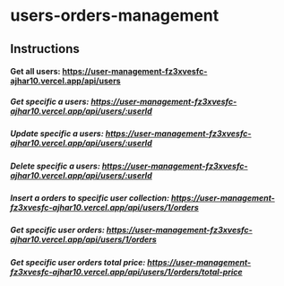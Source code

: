 # users-orders-management

## Instructions

#### Get all users: https://user-management-fz3xvesfc-ajhar10.vercel.app/api/users

##### Get specific a users: https://user-management-fz3xvesfc-ajhar10.vercel.app/api/users/:userId

##### Update specific a users: https://user-management-fz3xvesfc-ajhar10.vercel.app/api/users/:userId

##### Delete specific a users: https://user-management-fz3xvesfc-ajhar10.vercel.app/api/users/:userId

##### Insert a orders to specific user collection: https://user-management-fz3xvesfc-ajhar10.vercel.app/api/users/1/orders

##### Get specific user orders: https://user-management-fz3xvesfc-ajhar10.vercel.app/api/users/1/orders

##### Get specific user orders total price: https://user-management-fz3xvesfc-ajhar10.vercel.app/api/users/1/orders/total-price

